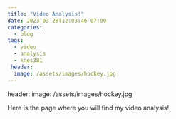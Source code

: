 ```yaml
---
title: "Video Analysis!"
date: 2023-03-28T12:03:46-07:00
categories:
  - blog
tags:
  - video
  - analysis
  - knes381
 header:
  image: /assets/images/hockey.jpg
---
```


header:
  image: /assets/images/hockey.jpg
  

Here is the page where you will find my video analysis!
